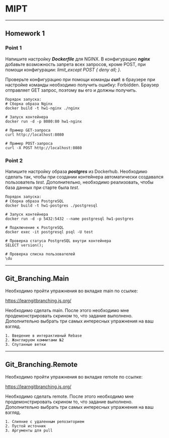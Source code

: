 # MIPT 

---
## Homework 1

### Point 1

Напишите настройку ***Dockerfile*** для NGINX. В конфигурацию ***nginx*** добавьте возможность запрета всех запросов, кроме POST, при помощи конфигурации: *limit_except POST { deny all; }*.

Проверьте конфигурацию при помощи команды ***curl***: в браузере при настройке команды необходимо получить ошибку: Forbidden. Браузер отправляет GET запрос, поэтому вы его и должны получить.

    Порядок запуска:
    # Сборка образа Nginx
    docker build -t hw1-nginx ./nginx
    
    # Запуск контейнера
    docker run -d -p 8080:80 hw1-nginx

    # Пример GET-запроса
    curl http://localhost:8080

    # Пример POST-запроса
    curl -X POST http://localhost:8080

### Point 2

Напишите настройку образа ***postgres*** из Dockerhub. Необходимо сделать так, чтобы при создании контейнера автоматически создавался пользователь *test*. Дополнительно, необходимо реализовать, чтобы база данных при старте была *test*.

    Порядок запуска:
    # Сборка образа PostgreSQL
    docker build -t hw1-postgres ./postgresql
    
    # Запуск контейнера
    docker run -d -p 5432:5432 --name postgresql hw1-postgres

    # Подключение к PostgreSQL
    docker exec -it postgresql psql -U test

    # Проверка статуса PostgreSQL внутри контейнера
    SELECT version();

    # Проверка списка пользователей
    \du

---
## Git_Branching.Main

Необходимо пройти упражнения во вкладке main по ссылке:

https://learngitbranching.js.org/

Необходимо сделать main. После этого необходимо мне продемонстрировать скрином то, что задание выполнено. Дополнительно выбрать три самых интересных упражнения на ваш взгляд.

    1. Введение в интерактивный Rebase
    2. Жонглируем коммитами №2
    3. Спутанные ветки

---
## Git_Branching.Remote

Необходимо пройти упражнения во вкладке remote по ссылке:

https://learngitbranching.js.org/

Необходимо сделать remote. После этого необходимо мне продемонстрировать скрином то, что задание выполнено. Дополнительно выбрать три самых интересных упражнения на ваш взгляд.

    1. Слияние с удаленным репозиторием
    2. Пустой источник
    3. Аргументы для pull